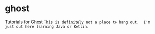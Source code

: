# ghost
Tutorials for Ghost
`This is definitely not a place to hang out.  I'm just out here learning Java or Kotlin.`
